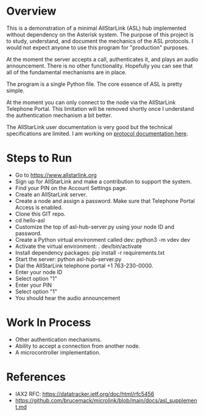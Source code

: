 Overview
========

This is a demonstration of a minimal AllStarLink (ASL) hub implemented 
without dependency on the Asterisk system. The purpose of this project
is to study, understand, and document the mechanics of the ASL protocols.
I would not expect anyone to use this program for "production" purposes.

At the moment the server accepts a call, authenticates it, and plays an 
audio announcement. There is no other functionality. Hopefully you 
can see that all of the fundamental mechanisms are in place.

The program is a single Python file. The core essence of ASL is pretty simple.

At the moment you can only connect to the node via the AllStarLink Telephone
Portal. This limitation will be removed shortly once I understand the 
authentication mechanism a bit better.

The AllStarLink user documentation is very good but the technical specifications
are limited. I am working on [protocol documentation here](https://github.com/brucemack/microlink/blob/main/docs/asl_supplement.md).

Steps to Run
============

* Go to https://www.allstarlink.org
* Sign up for AllStarLink and make a contribution to support the system.
* Find your PIN on the Account Settings page.
* Create an AllStarLink server.
* Create a node and assign a password. Make sure that Telephone Portal Access is enabled.
* Clone this GIT repo.
* cd hello-asl
* Customize the top of asl-hub-server.py using your node ID and password.
* Create a Python virtual environment called dev: 
        python3 -m vdev dev
* Activate the virtual environment:
        . dev/bin/activate
* Install dependency packages:
        pip install -r requirements.txt
* Start the server:
        python asl-hub-server.py
* Dial the AllStarLink telephone portal +1 763-230-0000.
* Enter your node ID
* Select option "1"
* Enter your PIN 
* Select option "1"
* You should hear the audio announcement

Work In Process
===============

* Other authentication mechanisms.
* Ability to accept a connection from another node.
* A microcontroller implementation.

References
==========

* IAX2 RFC: https://datatracker.ietf.org/doc/html/rfc5456
* https://github.com/brucemack/microlink/blob/main/docs/asl_supplement.md
